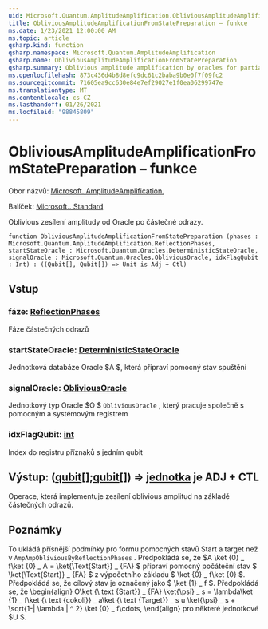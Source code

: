 ```yaml
---
uid: Microsoft.Quantum.AmplitudeAmplification.ObliviousAmplitudeAmplificationFromStatePreparation
title: ObliviousAmplitudeAmplificationFromStatePreparation – funkce
ms.date: 1/23/2021 12:00:00 AM
ms.topic: article
qsharp.kind: function
qsharp.namespace: Microsoft.Quantum.AmplitudeAmplification
qsharp.name: ObliviousAmplitudeAmplificationFromStatePreparation
qsharp.summary: Oblivious amplitude amplification by oracles for partial reflections.
ms.openlocfilehash: 873c436d4b8d8efc9dc61c2baba9b0e0f7f09fc2
ms.sourcegitcommit: 71605ea9cc630e84e7ef29027e1f0ea06299747e
ms.translationtype: MT
ms.contentlocale: cs-CZ
ms.lasthandoff: 01/26/2021
ms.locfileid: "98845809"
---
```

# <a name="obliviousamplitudeamplificationfromstatepreparation-function"></a>ObliviousAmplitudeAmplificationFromStatePreparation – funkce

Obor názvů: [Microsoft. AmplitudeAmplification.](xref:Microsoft.Quantum.AmplitudeAmplification)

Balíček: [Microsoft.. Standard](https://nuget.org/packages/Microsoft.Quantum.Standard)


Oblivious zesílení amplitudy od Oracle po částečné odrazy.

```qsharp
function ObliviousAmplitudeAmplificationFromStatePreparation (phases : Microsoft.Quantum.AmplitudeAmplification.ReflectionPhases, startStateOracle : Microsoft.Quantum.Oracles.DeterministicStateOracle, signalOracle : Microsoft.Quantum.Oracles.ObliviousOracle, idxFlagQubit : Int) : ((Qubit[], Qubit[]) => Unit is Adj + Ctl)
```


## <a name="input"></a>Vstup

### <a name="phases--reflectionphases"></a>fáze: [ReflectionPhases](xref:Microsoft.Quantum.AmplitudeAmplification.ReflectionPhases)

Fáze částečných odrazů


### <a name="startstateoracle--deterministicstateoracle"></a>startStateOracle: [DeterministicStateOracle](xref:Microsoft.Quantum.Oracles.DeterministicStateOracle)

Jednotková databáze Oracle $A $, která připraví pomocný stav spuštění


### <a name="signaloracle--obliviousoracle"></a>signalOracle: [ObliviousOracle](xref:Microsoft.Quantum.Oracles.ObliviousOracle)

Jednotkový typ Oracle $O $ `ObliviousOracle` , který pracuje společně s pomocným a systémovým registrem


### <a name="idxflagqubit--int"></a>idxFlagQubit: [int](xref:microsoft.quantum.lang-ref.int)

Index do registru příznaků s jedním qubit



## <a name="output--qubitqubit--unit--is-adj--ctl"></a>Výstup: ([qubit](xref:microsoft.quantum.lang-ref.qubit)[];[qubit](xref:microsoft.quantum.lang-ref.qubit)[]) => [jednotka](xref:microsoft.quantum.lang-ref.unit)  je ADJ + CTL

Operace, která implementuje zesílení oblivious amplitud na základě částečných odrazů.

## <a name="remarks"></a>Poznámky

To ukládá přísnější podmínky pro formu pomocných stavů Start a target než v `AmpAmpObliviousByReflectionPhases` .
Předpokládá se, že $A \ket {0} \_ f\ket {0} \_ A = \ket{\Text{Start}} \_ {FA} $ připraví pomocný počáteční stav $ \ket{\Text{Start}} \_ {FA} $ z výpočetního základu $ \ket {0} \_ f\ket {0} $.
Předpokládá se, že cílový stav je označený jako $ \ket {1} \_ f $.
Předpokládá se, že \begin{align} O\ket {\ text {Start}} \_ {FA} \ket{\psi} \_ s = \lambda\ket {1} \_ f\ket {\ text {cokoli}} \_ a\ket {\ text {Target}} \_ s u \ket{\psi} \_ s + \sqrt{1-| \lambda | ^ 2} \ket {0} \_ f\cdots, \end{align} pro některé jednotkové $U $.